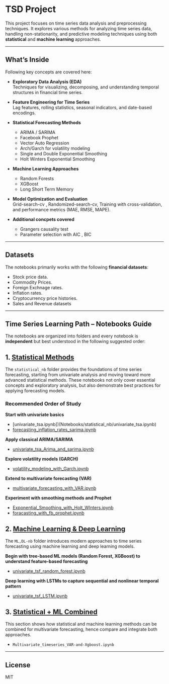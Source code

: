 # TSD Project

This project focuses on time series data analysis and preprocessing techniques. It explores various methods for analyzing time series data, handling non-stationarity, and predictive modeling techniques using both **statistical** and **machine learning** approaches.

---

##  What’s Inside

Following key concepts are covered here:

- **Exploratory Data Analysis (EDA)**  
  Techniques for visualizing, decomposing, and understanding temporal structures in financial time series.

  
- **Feature Engineering for Time Series**  
  Lag features, rolling statistics, seasonal indicators, and date-based encodings.
  

- **Statistical Forecasting Methods**  
 
  - ARIMA / SARIMA  
  - Facebook Prophet
  - Vector Auto Regression
  - Arch/Garch for volatility modeling
  - Single and Double Exponential Smoothing
  - Holt Winters Exponential Smoothing
  

- **Machine Learning Approaches**  

  - Random Forests
  - XGBoost
  - Long Short Term Memory


- **Model Optimization and Evaluation**  
  Grid-search-cv , Randomized-search-cv, Training with cross-validation, and performance metrics (MAE, RMSE, MAPE).


- **Additional concpets covered**
  - Grangers causality test
  - Parameter selection with AIC , BIC 

---

## Datasets

The notebooks primarily works with the following **financial datasets**:

- Stock price data.
- Commodity Prices.
- Foreign Exchnage rates.
- Inflation rates.
- Cryptocurrency price histories.
- Sales and Revenue datasets

---

## Time Series Learning Path – Notebooks Guide

The notebooks are organized into folders and  every notebook is  **independent** but best understood in  the following suggested order:

## 1. [Statistical Methods](Notebooks/statistical_nb)

The `statistical_nb` folder provides the foundations of time series forecasting, starting from univariate analysis and moving toward more advanced statistical methods. These notebooks not only cover essential concepts and exploratory analysis, but also demonstrate best practices for applying forecasting models.

### Recommended Order of Study

 **Start with univariate basics**

   * [univariate_tsa.ipynb])(Notebooks/statistical_nb/univariate_tsa.ipynb)
   * [forecasting_inflation_rates_sarima.ipynb](Notebooks/statistical_nb/forecasting_inflation_rates_sarima.ipynb)
     
 **Apply classical ARIMA/SARIMA**

   * [univariate_tsa_Arima_and_sarima.ipynb](Notebooks/statistical_nb/univariate_tsa_Arima_and_sarima.ipynb)

 **Explore volatility models (GARCH)**

   * [volatility_modeling_with_Garch.ipynb](Notebooks/statistical_nb/volatility_modeling_with_Garch.ipynb)

 **Extend to multivariate forecasting (VAR)**

   * [multivariate_forecasting_with_VAR.ipynb](Notebooks/statistical_nb/multivariate_forecasting_with_VAR.ipynb)
     
 **Experiment with smoothing methods and Prophet**

   * [Exponential_Smoothing_with_Holt_WInters.ipynb](Notebooks/statistical_nb/Exponential_Smoothing_with_Holt_WInters.ipynb)
   * [foracasting_with_fb_prophet.ipynb](Notebooks/statistical_nb/foracasting_with_fb_prophet.ipynb)

## 2. [Machine Learning & Deep Learning](Notebooks/Ml,Dl-nb)

The `ML,DL-nb` folder introduces modern approaches to time series forecasting using machine learning and deep learning models.

 **Begin with tree-based ML models (Random Forest, XGBoost) to understand feature-based forecasting**

   * [univariate_tsf_random_forest.ipynb](Notebooks/Ml,Dl-nb/univariate_tsf_random_forest.ipynb)
     
 **Deep learning with LSTMs to capture sequential and nonlinear temporal pattern**

   * [univariate_tsf_LSTM.ipynb](Notebooks/Ml,Dl-nb/univariate_tsf_LSTM.ipynb)

## 3. [Statistical + ML Combined](Notebooks/statistical_and_ml_nb)

This section shows how statistical and machine learning methods can be combined for multivariate forecasting, hence compare and integrate both approaches.


* `Multivariate_timeseries_VAR-and-Xgboost.ipynb`


---


## License

MIT
